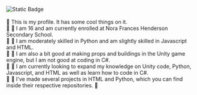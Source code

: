 
![Static Badge](https://img.shields.io/badge/Spencer%20Langdon-Nora%20Frances%20Henderson-azure)<br><br>
🎊 This is my profile. It has some cool things on it.<br> 🎊
🏫 I am 16 and am currently enrolled at Nora Frances Henderson Secondary School.<br> 🏫
💪 I am moderately skilled in Python and am slightly skilled in Javascript and HTML.<br> 💪
🦾 I am also a bit good at making props and buildings in the Unity game engine, but I am not good at coding in C#.<br> 🦾
🧠 I am currently looking to expand my knowledge on Unity code, Python, Javascript, and HTML as well as learn how to code in C#.<br> 🧠
📁 I've made several projects in HTML and Python, which you can find inside their respective repositories. 📁

